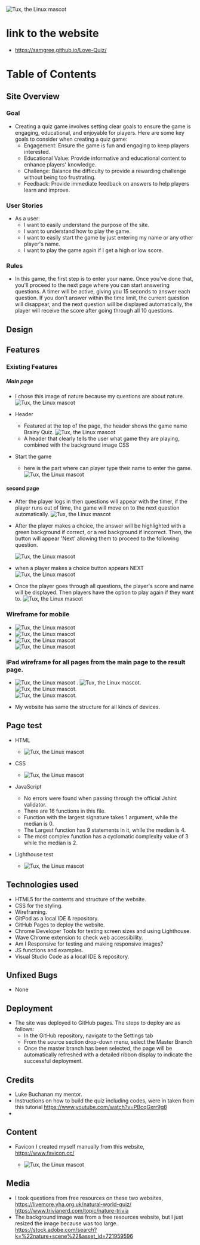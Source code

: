 ![Tux, the Linux mascot](/assets/images/ami.responsive.png)


# link to the website
 - <https://samgree.github.io/Love-Quiz/>

# Table of Contents  

## Site Overview
### Goal
 - Creating a quiz game involves setting clear goals to ensure the game is engaging, educational, and enjoyable for players. 
   Here are some key goals to consider when creating a quiz game:
   - Engagement: Ensure the game is fun and engaging to keep players interested.
   - Educational Value: Provide informative and educational content to enhance players' knowledge.
   - Challenge: Balance the difficulty to provide a rewarding challenge without being too frustrating.
   - Feedback: Provide immediate feedback on answers to help players learn and improve.

### User Stories
- As a user:
   - I want to easily understand the purpose of the site.
   - I want to understand how to play the game.
   - I want to easily start the game by just entering my name or any other player's name.
   - I want to play the game again if I get a high or low score.
 
   
 ### Rules
  - In this game, the first step is to enter your name. Once you've done that, you'll proceed to the next page where you can start answering questions. A timer will be active, giving you 15 seconds to answer each question. If you don't answer within the time limit, the current question will disappear, and the next question will be displayed automatically, the player will receive the score after going through all 10 questions.
 
## Design
## Features
### Existing Features
##### Main page
 - I chose this image of nature because my questions are about nature.
    ![Tux, the Linux mascot](/assets/images/my.resize.img.jpg)

- Header
    - Featured at the top of the page, the header shows the game name Brainy Quiz.
    ![Tux, the Linux mascot](/assets/images/brainy.quiz.png)
    - A header that clearly tells the user what game they are playing, combined with the background image CSS
- Start the game
    - here is the part where can player type their name to enter the game.
    ![Tux, the Linux mascot](/assets/images/login.now.png)

#### second page
   - After the player logs in then questions will appear with the timer, if the player runs out of time, the game will move on to the next question automatically.
    ![Tux, the Linux mascot](/assets/images/countdown.png)
   
   - After the player makes a choice, the answer will be highlighted with a green background if correct, or a red background if incorrect. Then, the button will appear 'Next' allowing them to proceed to the following question.
    
     ![Tux, the Linux mascot](/assets/images/wronganswer.screenshot.png) 
   - when a player makes a choice button appears NEXT
     ![Tux, the Linux mascot](/assets/images/button.screenshot.png) 

  - Once the player goes through all questions, the player's score and name will be displayed. Then players have the option to play again if they want to.
    ![Tux, the Linux mascot](/assets/images/final.png) 

### Wireframe for mobile 
   - ![Tux, the Linux mascot](/assets/images/brainy.quiz.mobile.png) 
   - ![Tux, the Linux mascot](/assets/images/timer.png)
   - ![Tux, the Linux mascot](/assets/images/wireframe.q.s.mobile.png)  
     ![Tux, the Linux mascot](/assets/images/result.wireframe.mobile.png) 

### iPad wireframe for all pages from the main page to the result page. 
   - ![Tux, the Linux mascot](/assets/images/brainy.ipad.png) . 
   ![Tux, the Linux mascot](/assets/images/ipad.last.png).
   ![Tux, the Linux mascot](/assets/images/ipad.select.png).  
   ![Tux, the Linux mascot](/assets/images/ipad.result.png).

- My website has same the structure for all kinds of devices.
    

 ## Page test
 - HTML 
     - ![Tux, the Linux mascot](/assets/images/html.validator-screenshot%20.png)
- CSS 
   
    - ![Tux, the Linux mascot](/assets/images/css.validator.screenshot.png)
- JavaScript
    - No errors were found when passing through the official Jshint validator.
    - There are 16 functions in this file.                      
    - Function with the largest signature takes 1 argument, while the median is 0.
    - The Largest function has 9 statements in it, while the median is 4.
    - The most complex function has a cyclomatic complexity value of 3 while the median is 2.

- Lighthouse test

  - ![Tux, the Linux mascot](/assets/images/lighthouse.final.png)

## Technologies used

   - HTML5 for the contents and structure of the website.
   - CSS for the styling.
   - Wireframing.
   - GitPod as a local IDE & repository.
   - GitHub Pages to deploy the website.
   - Chrome Developer Tools for testing screen sizes and using 
    Lighthouse.
   - Wave Chrome extension to check web accessibility.
   - Am I Responsive for testing and making responsive images?
   - JS functions and examples.
   - Visual Studio Code as a local IDE & repository.     

    
 ## Unfixed Bugs
 - None

 ## Deployment
    
- The site was deployed to GitHub pages. The steps to deploy are as follows:
  - In the GitHub repository, navigate to the Settings tab
  - From the source section drop-down menu, select the Master Branch
  - Once the master branch has been selected, the page will be automatically refreshed with a detailed ribbon display to indicate the successful deployment.

 ## Credits
  - Luke Buchanan my mentor.
  - Instructions on how to build the quiz including codes, were in taken from this tutorial
  <https://www.youtube.com/watch?v=PBcqGxrr9g8>
  - 
  ## Content
  - Favicon I created myself manually from this website, 
    <https://www.favicon.cc/>
   
    - ![Tux, the Linux mascot](/assets/images/favicon.png)
  
  ## Media
  - I took questions from free resources on these two websites, <https://livemore.yha.org.uk/natural-world-quiz/> 
  <https://www.trivianerd.com/topic/nature-trivia>
  - The background image was from a free resources website, but I just resized the image because was too large. 
  <https://stock.adobe.com/search?k=%22nature+scene%22&asset_id=721959596>